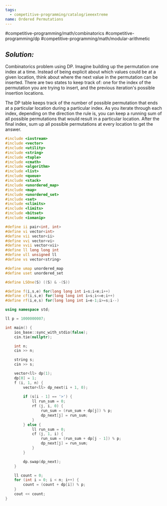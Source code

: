 ```yaml
---
tags:
  - competitive-programming/catalog/ieeextreme
name: Ordered Permutations
---
```

#competitive-programming/math/combinatorics
#competitive-programming/dp
#competitive-programming/math/modular-arithmetic
## _Solution:_
Combinatorics problem using DP. Imagine building up the permutation one index at a time. Instead of being explicit about which values could be at a given location, think about where the next value in the permutation can be inserted. There are two states to keep track of: one for the index of the permutation you are trying to insert, and the previous iteration's possible insertion locations.

The DP table keeps track of the number of possible permutation that ends at a particular location during a particular index. As you iterate through each index, depending on the direction the rule is, you can keep a running sum of all possible permutations that would result in a particular location. After the final index, sum up all possible permutations at every location to get the answer.

```cpp
#include <iostream>
#include <vector>
#include <utility>
#include <string>
#include <tuple>
#include <cmath>
#include <algorithm>
#include <list>
#include <queue>
#include <stack>
#include <unordered_map>
#include <map>
#include <unordered_set>
#include <set>
#include <climits>
#include <limits>
#include <bitset>
#include <iomanip>

#define ii pair<int, int>
#define vi vector<int>
#define vii vector<ii>
#define vvi vector<vi>
#define vvii vector<vii>
#define ll long long int
#define ull unsigned ll
#define vs vector<string>

#define umap unordered_map
#define uset unordered_set

#define LSOne(S) ((S) & -(S))

#define f(i,s,e) for(long long int i=s;i<e;i++)
#define cf(i,s,e) for(long long int i=s;i<=e;i++)
#define rf(i,e,s) for(long long int i=e-1;i>=s;i--)

using namespace std;

ll p = 1000000007;

int main() {
    ios_base::sync_with_stdio(false);
    cin.tie(nullptr);

    int n;
    cin >> n;

    string s;
    cin >> s;

    vector<ll> dp(1);
    dp[0] = 1;
    f (i, 1, n) {
        vector<ll> dp_next(i + 1, 0);
        
        if (s[i - 1] == '>') {
            ll run_sum = 0;
            rf (j, i, 0) {
                run_sum = (run_sum + dp[j]) % p;
                dp_next[j] = run_sum; 
            }
        } else {
            ll run_sum = 0;
            cf (j, 1, i) {
                run_sum = (run_sum + dp[j - 1]) % p;
                dp_next[j] = run_sum;
            }
        }

        dp.swap(dp_next);
    }

    ll count = 0;
    for (int i = 0; i < n; i++) {
        count = (count + dp[i]) % p;
    }
    cout << count;
}
```